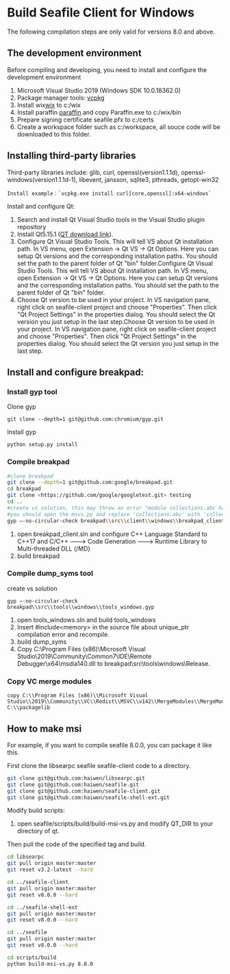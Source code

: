 # Build Seafile Client for Windows

The following compilation steps are only valid for versions 8.0 and above.

## The development environment

Before compiling and developing, you need to install and configure the development environment

1. Microsoft Visual Studio 2019 (Windows SDK 10.0.18362.0)
2. Package manager tools: [vcpkg](https://docs.microsoft.com/en-us/cpp/build/vcpkg?view=vs-2019)
3. Install wix[wix](https://github.com/wixtoolset/wix3/releases/tag/wix3111rtm) to c:/wix
4. Install paraffin [paraffin](https://github.com/Wintellect/Paraffin/releases) and copy Paraffin.exe to c:/wix/bin
5. Prepare signing certificate seafile.pfx to c:/certs
6. Create a workspace folder such as c:/workspace, all souce code will be downloaded to this folder.

## Installing third-party libraries

Third-party libraries include: glib, curl, openssl(version1.1.1d), openssl-windows(version1.1.1d-1), libevent, jansson, sqlite3, pthreads, getopt-win32

```
Install example：`vcpkg.exe install curl[core,openssl]:x64-windows`

```

Install and configure Qt:

1. Search and install Qt Visual Studio tools in the Visual Studio plugin repository
2. Install Qt5.15.1 ([QT download link](http://download.qt.io/archive/qt/)).
3. Configure Qt Visual Studio Tools. This will tell VS about Qt installation path. In VS menu, open Extension -> Qt VS -> Qt Options. Here you can setup Qt versions and the corresponding installation paths. You should set the path to the parent folder of Qt "bin" folder.Configure Qt Visual Studio Tools. This will tell VS about Qt installation path. In VS menu, open Extension -> Qt VS -> Qt Options. Here you can setup Qt versions and the corresponding installation paths. You should set the path to the parent folder of Qt "bin" folder.
4. Choose Qt version to be used in your project. In VS navigation pane, right click on seafile-client project and choose "Properties". Then click "Qt Project Settings" in the properties dialog. You should select the Qt version you just setup in the last step.Choose Qt version to be used in your project. In VS navigation pane, right click on seafile-client project and choose "Properties". Then click "Qt Project Settings" in the properties dialog. You should select the Qt version you just setup in the last step.

## Install and configure breakpad:

### Install gyp tool

Clone gyp

```
git clone --depth=1 git@github.com:chromium/gyp.git

```

Install gyp 

```
python setup.py install

```

### Compile breakpad

```bash
#clone breakpad
git clone --depth=1 git@github.com:google/breakpad.git
cd breakpad
git clone <https://github.com/google/googletest.git> testing
cd ..
#create vs solution, this may throw an error "module collections.abc has no attribute OrderedDict",
#you should open the msvs.py and replace 'collections.abc' with 'collections'.
gyp –-no-circular-check breakpad\\src\\client\\windows\\breakpad_client.gyp

```

1. open breakpad_client.sln and configure C++ Language Standard to C++17 and C/C++ ---> Code Generation ---> Runtime Library to  Multi-threaded DLL (/MD)
2. build breakpad

### Compile dump_syms tool

create vs solution

```
gyp –-no-circular-check breakpad\\src\\tools\\windows\\tools_windows.gyp

```

1. open tools_windows.sln and build tools_windows
2. Insert #include\<memory> in the source file about unique_ptr compilation error and recompile.
3. build dump_syms
4. Copy C:\\Program Files (x86)\\Microsoft Visual Studio\\2019\\Community\\Common7\\IDE\\Remote Debugger\\x64\\msdia140.dll to breakpad\\src\\tools\\windows\\Release.

### Copy VC merge modules

```
copy C:\\Program Files (x86)\\Microsoft Visual Studio\\2019\\Community\\VC\\Redist\\MSVC\\v142\\MergeModules\\MergeModules\\Microsoft_VC142_CRT_x64.msm C:\\packagelib

```

## How to make msi

For example, if you want to compile seafile 8.0.0, you can package it like this.

First clone the libsearpc seafile seafile-client code to a directory.

```bash
git clone git@github.com:haiwen/libsearpc.git
git clone git@github.com:haiwen/seafile.git
git clone git@github.com:haiwen/seafile-client.git
git clone git@github.com:haiwen/seafile-shell-ext.git

```

Modify build scripts:

1. open seafile/scripts/build/build-msi-vs.py and modify QT_DIR to your directory of qt.

Then pull the code of the specified tag and build.

```bash
cd libsearpc
git pull origin master:master
git reset v3.2-latest --hard

cd ../seafile-client
git pull origin master:master
git reset v8.0.0 --hard

cd ../seafile-shell-ext
git pull origin master:master
git reset v8.0.0 --hard

cd ../seafile
git pull origin master:master
git reset v8.0.0 --hard

cd scripts/build
python build-msi-vs.py 8.0.0

```


